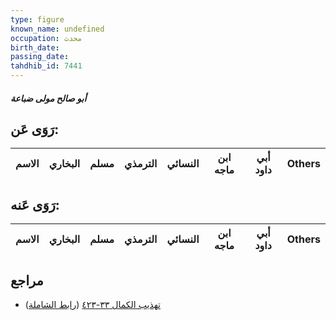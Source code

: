 ```yaml
---
type: figure
known_name: undefined
occupation: محدث
birth_date:
passing_date:
tahdhib_id: 7441
---
```

##### أبو صالح مولى ضباعة

## رَوَى عَن:
| الاسم | البخاري | مسلم | الترمذي | النسائي | ابن ماجه | أبي داود | Others |
| ----- | ------- | ---- | ------- | ------- | -------- | -------- | ------ |
## رَوَى عَنه:
| الاسم | البخاري | مسلم | الترمذي | النسائي | ابن ماجه | أبي داود | Others |
| ----- | ------- | ---- | ------- | ------- | -------- | -------- | ------ |
## مراجع
- [تهذيب الكمال ٣٣-٤٢٣](obsidian://open?vault=Tahdhib-al-Kamal&file=Figures/٧٤٤١-أبو%20صالح%20مولى%20ضباعة) ([رابط الشاملة](https://shamela.ws/book/3722/18094))